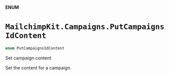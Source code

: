 **ENUM**

# `MailchimpKit.Campaigns.PutCampaignsIdContent`

```swift
enum PutCampaignsIdContent
```

Set campaign content

Set the content for a campaign.
